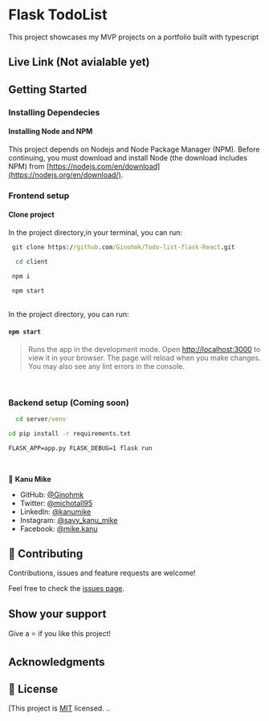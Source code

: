 # Flask TodoList

This project showcases my MVP projects on a portfolio built with typescript

## Live Link (Not avialable yet)

## Getting Started

### Installing Dependecies

#### Installing Node and NPM

This project depends on Nodejs and Node Package Manager (NPM). Before continuing, you must download and install Node (the download includes NPM) from [https://nodejs.com/en/download](https://nodejs.org/en/download/).

### Frontend setup

#### Clone project

In the project directory,in your terminal, you can run:

```cmd
 git clone https://github.com/Ginohmk/Todo-list-flask-React.git
```

```cmd
  cd client
```

```cmd
 npm i
```

```cmd
 npm start
```

<br>
In the project directory, you can run:

#### `npm start`

> Runs the app in the development mode. Open [http://localhost:3000](http://localhost:3000) to view it in your browser. The page will reload when you make changes. You may also see any lint errors in the console.

<br>

### Backend setup (Coming soon)

```cmd
  cd server/venv
```

```cmd
cd pip install -r requirements.txt
```

```cmd
FLASK_APP=app.py FLASK_DEBUG=1 flask run
```

<br>

👤 **Kanu Mike**

- GitHub: [@Ginohmk](https://github.com/Ginohmk)
- Twitter: [@michotall95](https://www.twitter.com/michotall95)
- LinkedIn: [@kanumike](https://www.linkedin.com/in/kanu-mike-dev/)
- Instagram: [@savy_kanu_mike](https/instagram.com/savy_kanu_mike)
- Facebook: [@mike.kanu](https://www.facebook.com/mike.kanu)

## 🤝 Contributing

Contributions, issues and feature requests are welcome!

Feel free to check the [issues page](https://github.com/Ginohmk/Todo-list-flask-React/issues).

## Show your support

Give a ⭐️ if you like this project!

## Acknowledgments

## 📝 License

[This project is [MIT](https://github.com/Ginohmk/Todo-list-flask-React/blob/dev/LICENSE) licensed.
..
